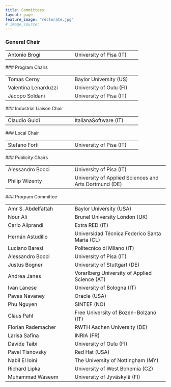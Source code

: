 ```yaml
---
title: Committees
layout: page
feature_image: "rectorate.jpg"
# image_source:
---
```


<div class="container"></div>

<!-- Order names alphabetically by surname -->

<style> td{min-width:12em} td+td{padding-left:10px;}</style>

### General Chair

<table>
  <tbody>
    <tr><td>Antonio Brogi</td><td>University of Pisa (IT)</td></tr>
  </tbody>
</table>
### Program Chairs
<table>
  <tbody>
    <tr><td>Tomas Cerny</td><td>Baylor University (US)</td></tr>
    <tr><td>Valentina Lenarduzzi</td><td>University of Oulu (FI)</td></tr>
    <tr><td>Jacopo Soldani</td><td>University of Pisa (IT)</td></tr>
  </tbody>
</table>
### Industrial Liaison Chair
<table>
  <tbody>
    <tr><td>Claudio Guidi</td><td>ItalianaSoftware (IT)</td></tr>
  </tbody>
</table>
### Local Chair
<table>
  <tbody>
        <tr><td>Stefano Forti</td><td>University of Pisa (IT)</td></tr>
  </tbody>
</table>
### Publicity Chairs
<table>
  <tbody>
        <tr><td>Alessandro Bocci</td><td>University of Pisa (IT)</td></tr>
        <tr><td>Philip Wizenty</td><td>University of Applied Sciences and Arts Dortmund (DE)</td></tr>
  </tbody>
</table>
### Program Committee
<table>
  <tbody>
        <tr><td>Amr S. Abdelfattah</td><td>Baylor University (USA)</td></tr>
        <tr><td>Nour Ali</td><td>Brunel University London (UK)</td></tr>
        <tr><td>Carlo Aliprandi</td><td>Extra RED (IT)</td></tr>
        <tr><td>Hernán Astudillo</td><td>Universidad Técnica Federico Santa Maria (CL)</td></tr>
        <tr><td>Luciano Baresi</td><td>Politecnico di Milano (IT)</td></tr>
        <tr><td>Alessandro Bocci</td><td>University of Pisa (IT)</td></tr>
        <tr><td>Justus Bogner</td><td>University of Stuttgart (DE)</td></tr>
        <tr><td>Andrea Janes</td><td>Vorarlberg University of Applied Science (AT)</td></tr>
        <tr><td>Ivan Lanese</td><td>University of Bologna (IT)</td></tr>
        <tr><td>Pavas Navaney</td><td>Oracle (USA)</td></tr>
        <tr><td>Phu Nguyen</td><td>SINTEF (NO)</td></tr>
        <tr><td>Claus Pahl</td><td>Free University of Bozen-Bolzano (IT)</td></tr>
        <tr><td>Florian Rademacher</td><td>RWTH Aachen University (DE)</td></tr>
        <tr><td>Larisa Safina</td><td>INRIA (FR)</td></tr>
        <tr><td>Davide Taibi</td><td>University of Oulu (FI)</td></tr>
        <tr><td>Pavel Tisnovsky</td><td>Red Hat (USA)</td></tr>
        <tr><td>Nabil El Ioini</td><td>The University of Nottingham (MY)</td></tr>
        <tr><td>Richard Lipka</td><td>University of West Bohemia (CZ)</td></tr>
        <tr><td>Muhammad Waseem</td><td>University of Jyväskylä (FI)</td></tr>
  </tbody>
</table>
<!-- 
### Website Administrator
<table>
  <tbody>
        <tr><td>Jaime Arias</td><td>CNRS, University Sorbonne Paris Nord (FR)</td></tr>
  </tbody>
</table>
{% comment %}
### Additional reviewers
<table>
  <tbody>
        <tr><td>Name Surname</td><td>Affiliation (Country)</td></tr>
  </tbody>
</table>
{% endcomment %} -->

